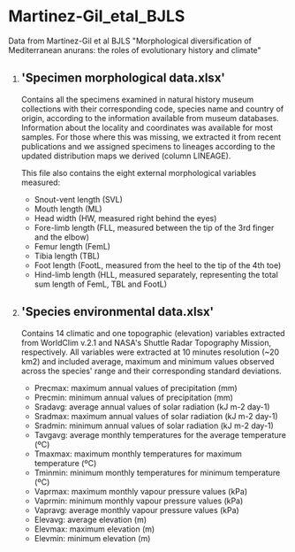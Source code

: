 # Martinez-Gil_etal_BJLS
Data from Martínez-Gil et al BJLS "Morphological diversification of Mediterranean anurans: the roles of evolutionary history and climate"


1) 'Specimen morphological data.xlsx'
   --------------------- 
   Contains all the specimens examined in natural history museum collections 
   with their corresponding code, species name and country of origin, according to 
   the information available from museum databases. 
   Information about the locality and coordinates was available for most samples. 
   For those where this was missing, we extracted it from recent publications 
   and we assigned specimens to lineages according to the updated distribution maps 
   we derived (column LINEAGE).

   This file also contains the eight external morphological variables measured: 

   - Snout-vent length (SVL) 
   - Mouth length (ML)
   - Head width (HW, measured right behind the eyes)
   - Fore-limb length (FLL, measured between the tip of the 3rd finger and the elbow)
   - Femur length (FemL)
   - Tibia length (TBL)
   - Foot length (FootL, measured from the heel to the tip of the 4th toe)
   - Hind-limb length (HLL, measured separately, representing the total sum length of 
     FemL, TBL and FootL)
 

2) 'Species environmental data.xlsx' 
   ----------------------------
   Contains 14 climatic and one topographic (elevation) variables extracted from 
   WorldClim v.2.1 and NASA's Shuttle Radar Topography Mission, respectively. 
   All variables were extracted at 10 minutes resolution (~20 km2) and included average, 
   maximum and minimum values observed across the species' range and their corresponding 
   standard deviations. 
   
   - Precmax: maximum annual values of precipitation (mm)
   - Precmin: minimum annual values of precipitation (mm)
   - Sradavg: average annual values of solar radiation (kJ m-2 day-1)
   - Sradmax: maximum annual values of solar radiation (kJ m-2 day-1)
   - Sradmin: minimum annual values of solar radiation (kJ m-2 day-1)
   - Tavgavg: average monthly temperatures for the average temperature (ºC)
   - Tmaxmax: maximum monthly temperatures for maximum temperature (ºC)
   - Tminmin: minimum monthly temperatures for minimum temperature (ºC)
   - Vaprmax: maximum monthly vapour pressure values (kPa)
   - Vaprmin: minimum monthly vapour pressure values (kPa)
   - Vapravg: average monthly vapour pressure values (kPa)
   - Elevavg: average elevation (m)
   - Elevmax: maximum elevation (m)
   - Elevmin: minimum elevation (m)
